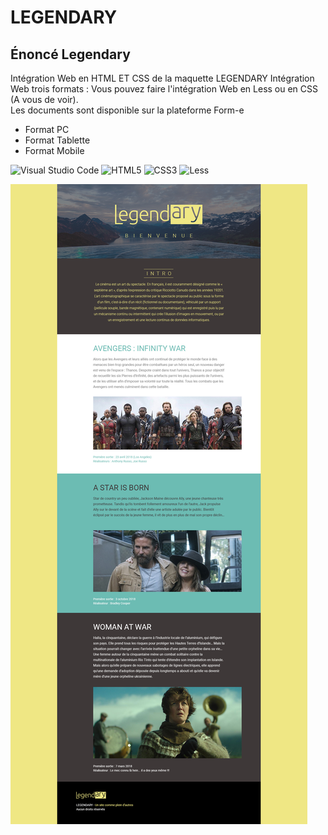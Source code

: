 # LEGENDARY

## Énoncé Legendary

Intégration Web en HTML ET CSS de la maquette LEGENDARY Intégration Web trois formats :
Vous pouvez faire l'intégration Web en Less ou en CSS (A vous de voir).  
Les documents sont disponible sur la plateforme Form-e

* Format PC
* Format Tablette
* Format Mobile   

![Visual Studio Code](https://img.shields.io/badge/Visual%20Studio%20Code-0078d7.svg?style=for-the-badge&logo=visual-studio-code&logoColor=white) ![HTML5](https://img.shields.io/badge/html5-%23E34F26.svg?style=for-the-badge&logo=html5&logoColor=white) ![CSS3](https://img.shields.io/badge/css3-%231572B6.svg?style=for-the-badge&logo=css3&logoColor=white) ![Less](https://img.shields.io/badge/less-2B4C80?style=for-the-badge&logo=less&logoColor=white)

![Legendary](profile/img/Legendary.jpg)&nbsp;&nbsp;
